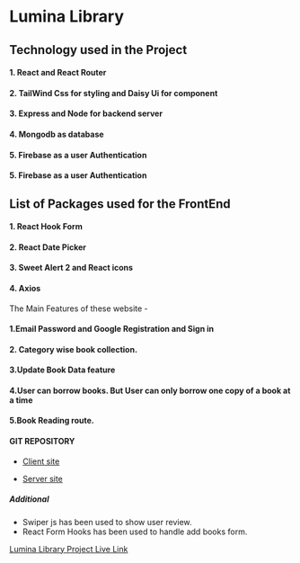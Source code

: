 # Lumina Library

## Technology used in the Project

#### 1. React and React Router

#### 2. TailWind Css for styling and Daisy Ui for component

#### 3. Express and Node for backend server

#### 4. Mongodb as database

#### 5. Firebase as a user Authentication

#### 5. Firebase as a user Authentication

## List of Packages used for the FrontEnd

#### 1. React Hook Form

#### 2. React Date Picker

#### 3. Sweet Alert 2 and React icons

#### 4. Axios

The Main Features of these website -

#### 1.Email Password and Google Registration and Sign in

#### 2. Category wise book collection.

#### 3.Update Book Data feature

#### 4.User can borrow books. But User can only borrow one copy of a book at a time

#### 5.Book Reading route.

#### GIT REPOSITORY

- [Client site](https://github.com/shakib-anwar-nibir17/lumina-library-sn17-client?tab=readme-ov-file)

- [Server site](https://github.com/shakib-anwar-nibir17/lumina-library-sn17-server)

##### Additional

- Swiper js has been used to show user review.
- React Form Hooks has been used to handle add books form.

[Lumina Library Project Live Link](https://library-lumina-sn17.web.app/)
